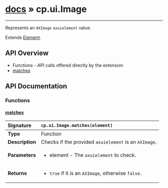 # [docs](index.md) » cp.ui.Image
---

Represents an `AXImage` `axuielement` value.

Extends [Element](cp.ui.Element.md).

## API Overview
* Functions - API calls offered directly by the extension
 * [matches](#matches)

## API Documentation

### Functions

#### [matches](#matches)
| <span style="float: left;">**Signature**</span> | <span style="float: left;">`cp.ui.Image.matches(element)` </span>                                                          |
| -----------------------------------------------------|---------------------------------------------------------------------------------------------------------|
| **Type**                                             | Function |
| **Description**                                      | Checks if the provided `axuielement` is an `AXImage`. |
| **Parameters**                                       | <ul><li>element  - The <code>axuielement</code> to check.</li></ul> |
| **Returns**                                          | <ul><li><code>true</code> if it is an <code>AXImage</code>, otherwise <code>false</code>.</li></ul> |

